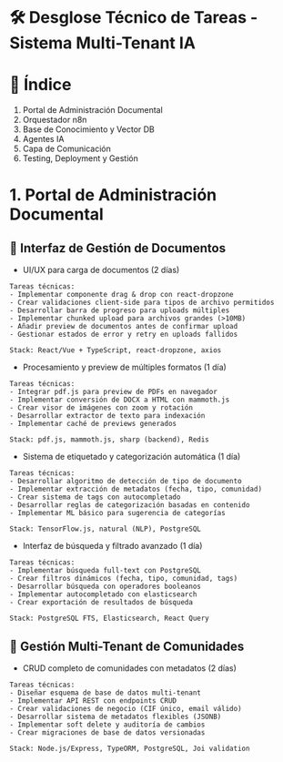 # 🛠️ Desglose Técnico de Tareas - Sistema Multi-Tenant IA

# 📝 Índice

1. Portal de Administración Documental
2. Orquestador n8n
3. Base de Conocimiento y Vector DB
4. Agentes IA
5. Capa de Comunicación
6. Testing, Deployment y Gestión

# 1. Portal de Administración Documental

## 📁 Interfaz de Gestión de Documentos

- UI/UX para carga de documentos (2 días)

```
Tareas técnicas:
- Implementar componente drag & drop con react-dropzone
- Crear validaciones client-side para tipos de archivo permitidos
- Desarrollar barra de progreso para uploads múltiples
- Implementar chunked upload para archivos grandes (>10MB)
- Añadir preview de documentos antes de confirmar upload
- Gestionar estados de error y retry en uploads fallidos

Stack: React/Vue + TypeScript, react-dropzone, axios
```

- Procesamiento y preview de múltiples formatos (1 día)

```
Tareas técnicas:
- Integrar pdf.js para preview de PDFs en navegador
- Implementar conversión de DOCX a HTML con mammoth.js
- Crear visor de imágenes con zoom y rotación
- Desarrollar extractor de texto para indexación
- Implementar caché de previews generados

Stack: pdf.js, mammoth.js, sharp (backend), Redis
```

- Sistema de etiquetado y categorización automática (1 día)

```
Tareas técnicas:
- Desarrollar algoritmo de detección de tipo de documento
- Implementar extracción de metadatos (fecha, tipo, comunidad)
- Crear sistema de tags con autocompletado
- Desarrollar reglas de categorización basadas en contenido
- Implementar ML básico para sugerencia de categorías

Stack: TensorFlow.js, natural (NLP), PostgreSQL
```

- Interfaz de búsqueda y filtrado avanzado (1 día)

```
Tareas técnicas:
- Implementar búsqueda full-text con PostgreSQL
- Crear filtros dinámicos (fecha, tipo, comunidad, tags)
- Desarrollar búsqueda con operadores booleanos
- Implementar autocompletado con elasticsearch
- Crear exportación de resultados de búsqueda

Stack: PostgreSQL FTS, Elasticsearch, React Query
```

## 🏢 Gestión Multi-Tenant de Comunidades

- CRUD completo de comunidades con metadatos (2 días)

```
Tareas técnicas:
- Diseñar esquema de base de datos multi-tenant
- Implementar API REST con endpoints CRUD
- Crear validaciones de negocio (CIF único, email válido)
- Desarrollar sistema de metadatos flexibles (JSONB)
- Implementar soft delete y auditoría de cambios
- Crear migraciones de base de datos versionadas

Stack: Node.js/Express, TypeORM, PostgreSQL, Joi validation
```